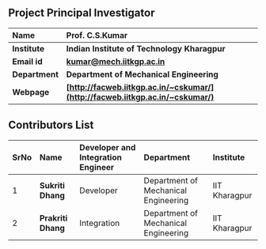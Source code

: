 ## Project Principal Investigator
<b>Name | <b> **Prof. C.S.Kumar**
:--|:--|
<b> Institute | <b>  **Indian Institute of Technology Kharagpur**
<b> Email id|     <b>  **kumar@mech.iitkgp.ac.in**
<b> Department |  **Department of Mechanical Engineering**
<b>Webpage| <b> [http://facweb.iitkgp.ac.in/~cskumar/](http://facweb.iitkgp.ac.in/~cskumar/)


## Contributors List

SrNo | Name | Developer and Integration Engineer | Department| Institute 
:--|:--|:--|:--|:--|
1 | **Sukriti Dhang** | Developer | Department of Mechanical Engineering | IIT Kharagpur | 
2 | **Prakriti Dhang** | Integration | Department of Mechanical Engineering | IIT Kharagpur |  
